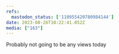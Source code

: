 ```yaml
---
refs:
  mastodon_status: ['110955420780984144']
date: 2023-08-26T10:22:41.052Z
media: ["163"]
---
```


<p>Probably not going to be any views today </p>
